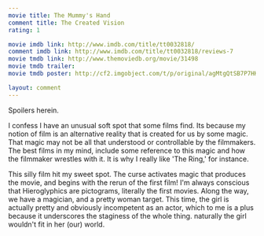 ```yaml
---
movie title: The Mummy's Hand
comment title: The Created Vision
rating: 1

movie imdb link: http://www.imdb.com/title/tt0032818/
comment imdb link: http://www.imdb.com/title/tt0032818/reviews-7
movie tmdb link: http://www.themoviedb.org/movie/31498
movie tmdb trailer: 
movie tmdb poster: http://cf2.imgobject.com/t/p/original/agMtgQtSB7P7HKoW8TpFg6Q9eJk.jpg

layout: comment
---
```


Spoilers herein.

I confess I have an unusual soft spot that some films find. Its because my notion of film is an alternative reality that is created for us by some magic. That magic may not be all that understood or controllable by the filmmakers. The best films in my mind, include some reference to this magic and how the filmmaker wrestles with it. It is why I really like 'The Ring,' for instance.

This silly film hit my sweet spot. The curse activates magic that produces the movie, and begins with the rerun of the first film! I'm always conscious that Hieroglyphics are pictograms, literally the first movies. Along the way, we have a magician, and a pretty woman target. This time, the girl is actually pretty and obviously incompetent as an actor, which to me is a plus because it underscores the staginess of the whole thing. naturally the girl wouldn't fit in her (our) world.